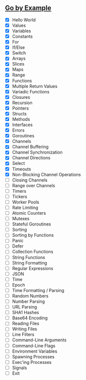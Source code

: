 
## [Go by Example](https://gobyexample.com/)

 - [x] Hello World
 - [x] Values
 - [x] Variables
 - [x] Constants
 - [x] For
 - [x] If/Else
 - [x] Switch
 - [x] Arrays
 - [x] Slices
 - [x] Maps
 - [x] Range
 - [x] Functions
 - [x] Multiple Return Values
 - [x] Variadic Functions
 - [x] Closures
 - [x] Recursion
 - [x] Pointers
 - [x] Structs
 - [x] Methods
 - [x] Interfaces
 - [x] Errors
 - [x] Goroutines
 - [x] Channels
 - [x] Channel Buffering
 - [x] Channel Synchronization
 - [x] Channel Directions
 - [x] Select
 - [x] Timeouts
 - [x] Non-Blocking Channel Operations
 - [ ] Closing Channels
 - [ ] Range over Channels
 - [ ] Timers
 - [ ] Tickers
 - [ ] Worker Pools
 - [ ] Rate Limiting
 - [ ] Atomic Counters
 - [ ] Mutexes
 - [ ] Stateful Goroutines
 - [ ] Sorting
 - [ ] Sorting by Functions
 - [ ] Panic
 - [ ] Defer
 - [ ] Collection Functions
 - [ ] String Functions
 - [ ] String Formatting
 - [ ] Regular Expressions
 - [ ] JSON
 - [ ] Time
 - [ ] Epoch
 - [ ] Time Formatting / Parsing
 - [ ] Random Numbers
 - [ ] Number Parsing
 - [ ] URL Parsing
 - [ ] SHA1 Hashes
 - [ ] Base64 Encoding
 - [ ] Reading Files
 - [ ] Writing Files
 - [ ] Line Filters
 - [ ] Command-Line Arguments
 - [ ] Command-Line Flags
 - [ ] Environment Variables
 - [ ] Spawning Processes
 - [ ] Exec'ing Processes
 - [ ] Signals
 - [ ] Exit
